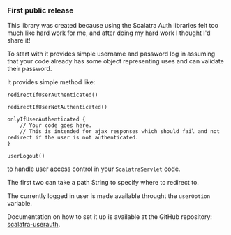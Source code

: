 ### First public release

This library was created because using the Scalatra Auth libraries felt too much like hard work for me, and after doing my hard work I thought I'd share it!

To start with it provides simple username and password log in assuming that your code already has some object representing uses and can validate their password.

It provides simple method like:

    redirectIfUserAuthenticated()

    redirectIfUserNotAuthenticated()

    onlyIfUserAuthenticated {
        // Your code goes here.
        // This is intended for ajax responses which should fail and not redirect if the user is not authenticated.
    }

    userLogout()

to handle user access control in your `ScalatraServlet` code.

The first two can take a path String to specify where to redirect to.

The currently logged in user is made available throught the `userOption` variable.

Documentation on how to set it up is available at the GitHub repository: [scalatra-userauth](https://github.com/sroebuck/scalatra-userauth).
